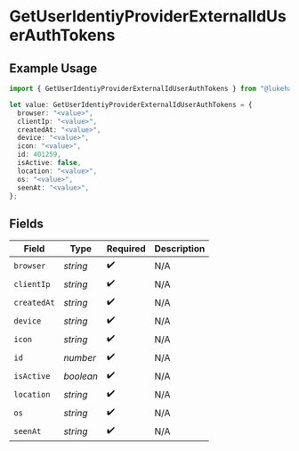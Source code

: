 # GetUserIdentiyProviderExternalIdUserAuthTokens

## Example Usage

```typescript
import { GetUserIdentiyProviderExternalIdUserAuthTokens } from "@lukehagar/discoursejs/sdk/models/operations";

let value: GetUserIdentiyProviderExternalIdUserAuthTokens = {
  browser: "<value>",
  clientIp: "<value>",
  createdAt: "<value>",
  device: "<value>",
  icon: "<value>",
  id: 401259,
  isActive: false,
  location: "<value>",
  os: "<value>",
  seenAt: "<value>",
};
```

## Fields

| Field              | Type               | Required           | Description        |
| ------------------ | ------------------ | ------------------ | ------------------ |
| `browser`          | *string*           | :heavy_check_mark: | N/A                |
| `clientIp`         | *string*           | :heavy_check_mark: | N/A                |
| `createdAt`        | *string*           | :heavy_check_mark: | N/A                |
| `device`           | *string*           | :heavy_check_mark: | N/A                |
| `icon`             | *string*           | :heavy_check_mark: | N/A                |
| `id`               | *number*           | :heavy_check_mark: | N/A                |
| `isActive`         | *boolean*          | :heavy_check_mark: | N/A                |
| `location`         | *string*           | :heavy_check_mark: | N/A                |
| `os`               | *string*           | :heavy_check_mark: | N/A                |
| `seenAt`           | *string*           | :heavy_check_mark: | N/A                |
